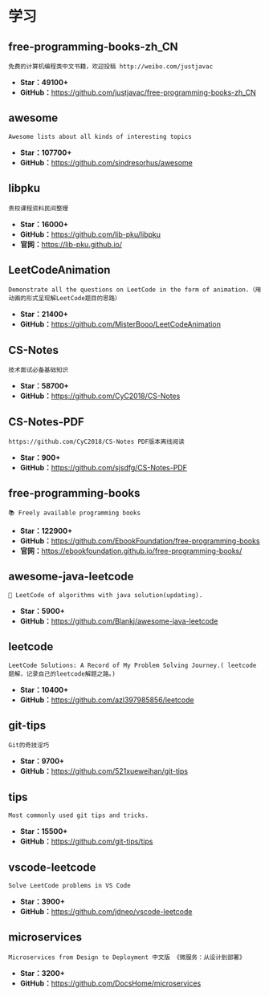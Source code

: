 <!--
 * @Description: 
 * @Author: twp
 * @LastEditors: twp
 * @Date: 2019-05-04 12:41:42
 * @LastEditTime: 2019-06-12 15:32:58
 -->

# 学习

## free-programming-books-zh_CN

    免费的计算机编程类中文书籍，欢迎投稿 http://weibo.com/justjavac

* **Star：49100+**
* **GitHub：**<https://github.com/justjavac/free-programming-books-zh_CN>

## awesome

    Awesome lists about all kinds of interesting topics

* **Star：107700+**
* **GitHub：**<https://github.com/sindresorhus/awesome>

## libpku

    贵校课程资料民间整理

* **Star：16000+**
* **GitHub：**<https://github.com/lib-pku/libpku>
* **官网：**<https://lib-pku.github.io/>

## LeetCodeAnimation

    Demonstrate all the questions on LeetCode in the form of animation.（用动画的形式呈现解LeetCode题目的思路）

* **Star：21400+**
* **GitHub：**<https://github.com/MisterBooo/LeetCodeAnimation>

## CS-Notes

    技术面试必备基础知识

* **Star：58700+**
* **GitHub：**<https://github.com/CyC2018/CS-Notes>

## CS-Notes-PDF

    https://github.com/CyC2018/CS-Notes PDF版本离线阅读

* **Star：900+**
* **GitHub：**<https://github.com/sjsdfg/CS-Notes-PDF>

## free-programming-books

    📚 Freely available programming books

* **Star：122900+**
* **GitHub：**<https://github.com/EbookFoundation/free-programming-books>
* **官网：**<https://ebookfoundation.github.io/free-programming-books/>

## awesome-java-leetcode

    👑 LeetCode of algorithms with java solution(updating).

* **Star：5900+**
* **GitHub：**<https://github.com/Blankj/awesome-java-leetcode>

## leetcode

    LeetCode Solutions: A Record of My Problem Solving Journey.( leetcode题解，记录自己的leetcode解题之路。)

* **Star：10400+**
* **GitHub：**<https://github.com/azl397985856/leetcode>
  
## git-tips

    Git的奇技淫巧

* **Star：9700+**
* **GitHub：**<https://github.com/521xueweihan/git-tips>

## tips

    Most commonly used git tips and tricks.

* **Star：15500+**
* **GitHub：**<https://github.com/git-tips/tips>

## vscode-leetcode

    Solve LeetCode problems in VS Code

* **Star：3900+**
* **GitHub：**<https://github.com/jdneo/vscode-leetcode>

## microservices

    Microservices from Design to Deployment 中文版 《微服务：从设计到部署》

* **Star：3200+**
* **GitHub：**<https://github.com/DocsHome/microservices>
  